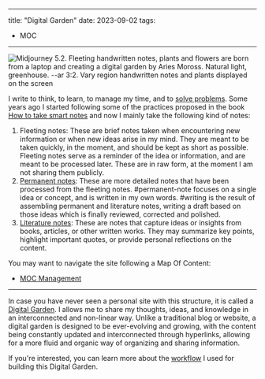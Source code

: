 

---
title: "Digital Garden"
date: 2023-09-02
tags:
- MOC
---
![Midjourney 5.2. Fleeting handwritten notes, plants and flowers are born from a laptop and creating a digital garden by Aries Moross. Natural light, greenhouse. --ar 3:2. Vary region handwritten notes and plants displayed on the screen](mocs/attachments/Pasted%20image%2020230912170035.png)

I write to think, to learn, to manage my time, and to [solve problems](Write%20well%20to%20solve%20problems.md). Some years ago I started following some of the practices proposed in the book [How to take smart notes](literature-notes/Books/How%20to%20take%20smart%20notes.md) and now I mainly take the following kind of notes:
1. Fleeting notes: These are brief notes taken when encountering new information or when new ideas arise in my mind. They are meant to be taken quickly, in the moment, and should be kept as short as possible. Fleeting notes serve as a reminder of the idea or information, and are meant to be processed later. These are in raw form, at the moment I am not sharing them publicly. 
2. [Permanent notes](./notes/): These are more detailed notes that have been processed from the fleeting notes. #permanent-note  focuses on a single idea or concept, and is written in my own words. #writing is the result of assembling permanent and literature notes, writing a draft based on those ideas which is finally reviewed, corrected and polished.
3. [Literature notes](./literature-notes/): These are notes that capture ideas or insights from books, articles, or other written works. They may summarize key points, highlight important quotes, or provide personal reflections on the content.

You may want to navigate the site following a Map Of Content:
- [MOC Management](mocs/moc-management.md)

---

In case you have never seen a personal site with this structure, it is called a [Digital Garden](https://joelhooks.com/digital-garden). I allows me to share my thoughts, ideas, and knowledge in an interconnected and non-linear way. Unlike a traditional blog or website, a digital garden is designed to be ever-evolving and growing, with the content being constantly updated and interconnected through hyperlinks, allowing for a more fluid and organic way of organizing and sharing information. 

If you're interested, you can learn more about the [workflow](My%20workflow%20for%20my%20public%20second%20brain.md) I used for building this Digital Garden.
